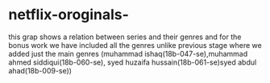 # netflix-oroginals-
this grap shows a relation between series and their genres and for the bonus work we have included all the genres unlike previous stage where we added just the main genres (muhammad ishaq(18b-047-se),muhammad ahmed siddiqui(18b-060-se), syed huzaifa hussain(18b-061-se)syed abdul ahad(18b-009-se))

